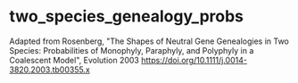 # two_species_genealogy_probs
Adapted from Rosenberg, "The Shapes of Neutral Gene Genealogies in Two Species: Probabilities of Monophyly, Paraphyly, and Polyphyly in a Coalescent Model", Evolution 2003 https://doi.org/10.1111/j.0014-3820.2003.tb00355.x
